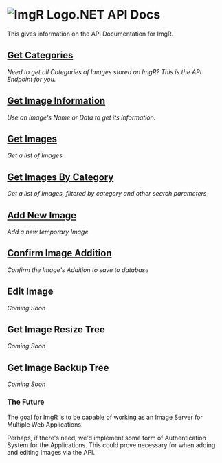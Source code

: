 ﻿# ![ImgR Logo](https://github.com/mykeels/ImgR/blob/master/ImgR/Content/logo.png?raw=true).NET API Docs

This gives information on the API Documentation for ImgR.

[**Get Categories**](get-categories.md)
----
_Need to get all Categories of Images stored on ImgR? This is the API Endpoint for you._

[**Get Image Information**](get-image-information.md)
----
_Use an Image's Name or Data to get its Information._

[**Get Images**](get-images.md)
----
_Get a list of Images_

[**Get Images By Category**](get-images-by-category.md)
----
_Get a list of Images, filtered by category and other search parameters_

[**Add New Image**](add-new-image.md)
----
_Add a new temporary Image_

[**Confirm Image Addition**](confirm-image-add.md)
----
_Confirm the Image's Addition to save to database_

**Edit Image**
----
_Coming Soon_

**Get Image Resize Tree**
----
_Coming Soon_

**Get Image Backup Tree**
----
_Coming Soon_

### The Future

The goal for ImgR is to be capable of working as an Image Server for Multiple Web Applications. 

Perhaps, if there's need, we'd implement some form of Authentication System for the Applications. This could prove necessary for when adding and editing Images via the API.